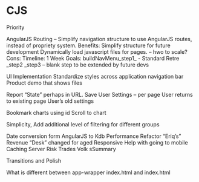 # CJS

Priority 
 
AngularJS Routing – Simplify navigation structure to use AngularJS routes, instead of propriety system.
Benefits: Simplify structure for future development
Dynamically load javascript files for pages. – hwo to scale? 
Cons:
Timeline: 1 Week
Goals:
buildNavMenu_step1_ - Standard Retre
_step2
_step3 – blank step to be extended by future devs 



UI Implementation
Standardize styles across application navigation bar
Product demo that shows files

Report “State” perhaps in URL. 
Save User Settings – per page 
User returns to existing page
User’s old settings

Bookmark charts using id
Scroll to chart 

Simplicity, Add additional level of filtering for different groups

Date conversion form AngularJS to Kdb
Performance Refactor “Eriq’s”
Revenue  “Desk” changed for aged 
Responsive 
Help with going to mobile
Caching Server
Risk Trades
Volk sSummary 

Transitions and Polish


What is different between app-wrapper index.html and index.html 


		
